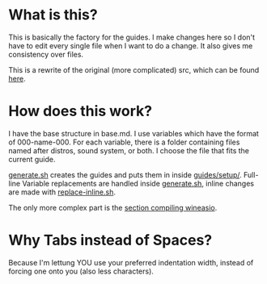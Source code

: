 # What is this?

This is basically the factory for the guides. I make changes here so I don't have to edit every single file when I want to do a change. It also gives me consistency over files.

This is a rewrite of the original (more complicated) src, which can be found [here](https://github.com/theNizo/linux_rocksmith/tree/11747003673d8f47fd46b355962b8bee2d65f58b/src).

# How does this work?

I have the base structure in base.md. I use variables which have the format of 000-name-000. For each variable, there is a folder containing files named after distros, sound system, or both. I choose the file that fits the current guide.

[generate.sh](/src/generate.sh) creates the guides and puts them in inside [guides/setup/](../guides/setup). Full-line Variable replacements are handled inside [generate.sh](/src/generate.sh), inline changes are made with [replace-inline.sh](/src/replace-inline.sh).

The only more complex part is the [section compiling wineasio](/src/wineasio-install/).

# Why Tabs instead of Spaces?

Because I'm lettung YOU use your preferred indentation width, instead of forcing one onto you (also less characters).
